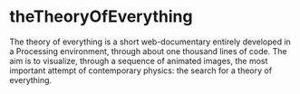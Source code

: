 # theTheoryOfEverything
The theory of everything is a short web-documentary entirely developed in a Processing environment, through about one thousand lines of code. The aim is to visualize, through a sequence of animated images, the most important attempt of contemporary physics: the search for a theory of everything. 
